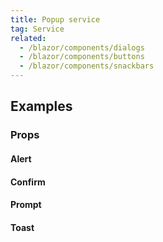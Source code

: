 ```yaml
---
title: Popup service
tag: Service
related:
  - /blazor/components/dialogs
  - /blazor/components/buttons
  - /blazor/components/snackbars
---
```


## Examples

### Props

#### Alert

<masa-example file="Examples.components.popup_service.Alert"></masa-example>

#### Confirm

<masa-example file="Examples.components.popup_service.Confirm"></masa-example>

#### Prompt

<masa-example file="Examples.components.popup_service.Prompt"></masa-example>

#### Toast

<masa-example file="Examples.components.popup_service.Toast"></masa-example>